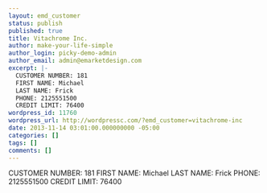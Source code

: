 ```yaml
---
layout: emd_customer
status: publish
published: true
title: Vitachrome Inc.
author: make-your-life-simple
author_login: picky-demo-admin
author_email: admin@emarketdesign.com
excerpt: |-
  CUSTOMER NUMBER: 181
  FIRST NAME: Michael
  LAST NAME: Frick
  PHONE: 2125551500
  CREDIT LIMIT: 76400
wordpress_id: 11760
wordpress_url: http://wordpressc.com/?emd_customer=vitachrome-inc
date: 2013-11-14 03:01:00.000000000 -05:00
categories: []
tags: []
comments: []
---
```

CUSTOMER NUMBER: 181
FIRST NAME: Michael
LAST NAME: Frick
PHONE: 2125551500
CREDIT LIMIT: 76400
